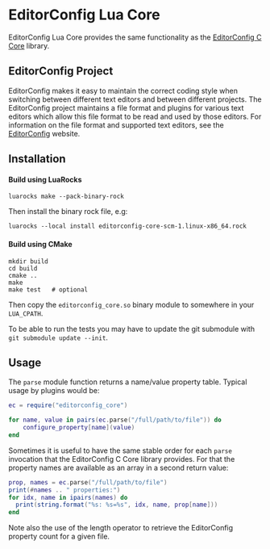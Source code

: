 # EditorConfig Lua Core

EditorConfig Lua Core provides the same functionality as the
[EditorConfig C Core][1] library.

## EditorConfig Project

EditorConfig makes it easy to maintain the correct coding style when switching
between different text editors and between different projects. The EditorConfig
project maintains a file format and plugins for various text editors which
allow this file format to be read and used by those editors. For information
on the file format and supported text editors, see the [EditorConfig][2]
website.

## Installation

#### Build using LuaRocks

```
luarocks make --pack-binary-rock
```

Then install the binary rock file, e.g:

```
luarocks --local install editorconfig-core-scm-1.linux-x86_64.rock
```

#### Build using CMake

```
mkdir build
cd build
cmake ..
make
make test   # optional
```

Then copy the `editorconfig_core.so` binary module to somewhere in
your `LUA_CPATH`.

To be able to run the tests you may have to update the git submodule
with `git submodule update --init`.

## Usage

The `parse` module function returns a name/value property table. Typical usage
by plugins would be:

```lua
ec = require("editorconfig_core")

for name, value in pairs(ec.parse("/full/path/to/file")) do
    configure_property[name](value)
end
```

Sometimes it is useful to have the same stable order for each `parse`
invocation that the EditorConfig C Core library provides. For that the property
names are available as an array in a second return value:

```lua
prop, names = ec.parse("/full/path/to/file")
print(#names .. " properties:")
for idx, name in ipairs(names) do
  print(string.format("%s: %s=%s", idx, name, prop[name]))
end
```

Note also the use of the length operator to retrieve the EditorConfig
property count for a given file.

[1]: https://github.com/editorconfig/editorconfig-core-c
[2]: https://editorconfig.org

